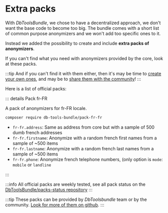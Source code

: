 <script setup>
import VPSocialLink from 'vitepress/dist/client/theme-default/components/VPSocialLink.vue'
</script>

# Extra packs

With *DbToolsBundle*, we chose to have a decentralized approach, we don't want the base
code to become too big. The bundle comes with a short list of common purpose anonymizers and
we won't add too specific ones to it.

Instead we added the possibility to create and include **extra packs of anonymizers**.

If you can't find what you need with anonymizers provided by the core, look at these packs.

:::tip
And if you can't find it with them either, then it's may be time to
[create your own ones](./custom-anonymizers), and may be to
[share them with the community](../contribute/pack)!
:::

Here is a list of official packs:

::: details Pack fr-FR

A pack of anonymizers for fr-FR locale.

```sh
composer require db-tools-bundle/pack-fr-fr
```

* `fr-fr.address`: Same as address from core but with a sample of 500 dumb french addresses
* `fr-fr.firstname`: Anonymize with a random french first names from a sample of ~500 items
* `fr-fr.lastname`: Anonymize with a random french last names from a sample of ~500 items
* `fr-fr.phone`: Anonymize french telephone numbers, (only option is `mode`: `mobile` or `landline`


<VPSocialLink icon="github" link="https://github.com/DbToolsBundle/pack-fr-fr"/>
:::

:::info
All official packs are weekly tested, see all pack status on the [DbToolsBundle/packs-status repository](https://github.com/DbToolsBundle/packs-status)
:::

:::tip
These packs can be provided by *DbToolsbundle* team or by the community.
[Look for more of them on github](https://github.com/topics/db-tools-bundle-pack).
:::
